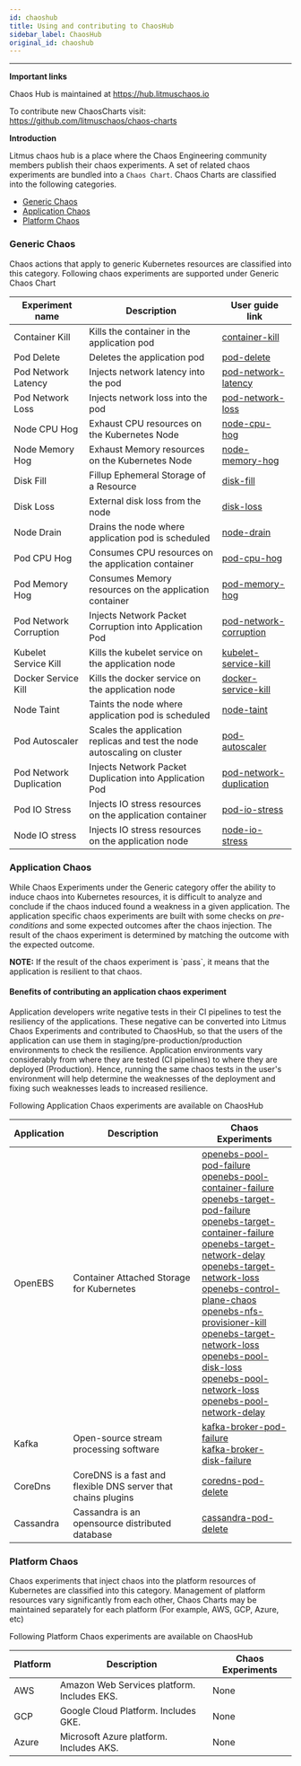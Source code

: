 ```yaml
---
id: chaoshub
title: Using and contributing to ChaosHub
sidebar_label: ChaosHub
original_id: chaoshub
---
```


---

**Important links**

Chaos Hub is maintained at https://hub.litmuschaos.io

To contribute new ChaosCharts visit: https://github.com/litmuschaos/chaos-charts

**Introduction**

Litmus chaos hub is a place where the Chaos Engineering community members publish their chaos experiments. A set of related chaos experiments are bundled into a `Chaos Chart`. Chaos Charts are classified into the following categories.

- [Generic Chaos](#generic-chaos)
- [Application Chaos](#application-chaos)
- [Platform Chaos](#platform-chaos)

### Generic Chaos

Chaos actions that apply to generic Kubernetes resources are classified into this category. Following chaos experiments are supported under Generic Chaos Chart

| Experiment name         | Description                                                              | User guide link                                       |
| ----------------------- | ------------------------------------------------------------------------ | ----------------------------------------------------- |
| Container Kill          | Kills the container in the application pod                               | [container-kill](container-kill.md)                   |
| Pod Delete              | Deletes the application pod                                              | [pod-delete](pod-delete.md)                           |
| Pod Network Latency     | Injects network latency into the pod                                     | [pod-network-latency](pod-network-latency.md)         |
| Pod Network Loss        | Injects network loss into the pod                                        | [pod-network-loss](pod-network-loss.md)               |
| Node CPU Hog            | Exhaust CPU resources on the Kubernetes Node                             | [node-cpu-hog](node-cpu-hog.md)                       |
| Node Memory Hog         | Exhaust Memory resources on the Kubernetes Node                          | [node-memory-hog](node-memory-hog.md)                 |
| Disk Fill               | Fillup Ephemeral Storage of a Resource                                   | [disk-fill](disk-fill.md)                             |
| Disk Loss               | External disk loss from the node                                         | [disk-loss](disk-loss.md)                             |
| Node Drain              | Drains the node where application pod is scheduled                       | [node-drain](node-drain.md)                           |
| Pod CPU Hog             | Consumes CPU resources on the application container                      | [pod-cpu-hog](pod-cpu-hog.md)                         |
| Pod Memory Hog          | Consumes Memory resources on the application container                   | [pod-memory-hog](pod-memory-hog.md)                   |
| Pod Network Corruption  | Injects Network Packet Corruption into Application Pod                   | [pod-network-corruption](pod-network-corruption.md)   |
| Kubelet Service Kill    | Kills the kubelet service on the application node                        | [kubelet-service-kill](kubelet-service-kill.md)       |
| Docker Service Kill     | Kills the docker service on the application node                         | [docker-service-kill](docker-service-kill.md)         |
| Node Taint              | Taints the node where application pod is scheduled                       | [node-taint](node-taint.md)                           |
| Pod Autoscaler          | Scales the application replicas and test the node autoscaling on cluster | [pod-autoscaler](pod-autoscaler.md)                   |
| Pod Network Duplication | Injects Network Packet Duplication into Application Pod                  | [pod-network-duplication](pod-network-duplication.md) |
| Pod IO Stress           | Injects IO stress resources on the application container                 | [pod-io-stress](pod-io-stress.md)                     |
| Node IO stress          | Injects IO stress resources on the application node                      | [node-io-stress](node-io-stress.md)                   |

### Application Chaos

While Chaos Experiments under the Generic category offer the ability to induce chaos into Kubernetes resources, it is difficult to analyze and conclude if the chaos induced found a weakness in a given application. The application specific chaos experiments are built with some checks on _pre-conditions_ and some expected outcomes after the chaos injection. The result of the chaos experiment is determined by matching the outcome with the expected outcome.

<div class="danger">
<strong>NOTE:</strong> If the result of the chaos experiment is `pass`, it means that the application is resilient to that chaos.
</div>

#### Benefits of contributing an application chaos experiment

Application developers write negative tests in their CI pipelines to test the resiliency of the applications. These negative can be converted into Litmus Chaos Experiments and contributed to ChaosHub, so that the users of the application can use them in staging/pre-production/production environments to check the resilience. Application environments vary considerably from where they are tested (CI pipelines) to where they are deployed (Production). Hence, running the same chaos tests in the user's environment will help determine the weaknesses of the deployment and fixing such weaknesses leads to increased resilience.

Following Application Chaos experiments are available on ChaosHub

| Application | Description                                                   | Chaos Experiments                                                                                                                                                                                                                                                                                                                                                                                                                                                                                                                                                                                                                                                                                                                                                                                                     |
| ----------- | ------------------------------------------------------------- | --------------------------------------------------------------------------------------------------------------------------------------------------------------------------------------------------------------------------------------------------------------------------------------------------------------------------------------------------------------------------------------------------------------------------------------------------------------------------------------------------------------------------------------------------------------------------------------------------------------------------------------------------------------------------------------------------------------------------------------------------------------------------------------------------------------------- |
| OpenEBS     | Container Attached Storage for Kubernetes                     | [openebs-pool-pod-failure](openebs-pool-pod-failure.md)<br/>[openebs-pool-container-failure](openebs-pool-container-failure.md)<br/>[openebs-target-pod-failure](openebs-target-pod-failure.md)<br/>[openebs-target-container-failure](openebs-target-container-failure.md)<br/>[openebs-target-network-delay](openebs-target-network-delay.md)<br/>[openebs-target-network-loss](openebs-target-network-loss.md) <br/>[openebs-control-plane-chaos](openebs-control-plane-chaos.md) <br/>[openebs-nfs-provisioner-kill](openebs-nfs-provisioner-kill.md) <br/>[openebs-target-network-loss](openebs-target-network-loss.md) <br/>[openebs-pool-disk-loss](openebs-pool-disk-loss.md) <br/>[openebs-pool-network-loss](openebs-pool-network-loss.md) <br/>[openebs-pool-network-delay](openebs-pool-network-delay.md) |
| Kafka       | Open-source stream processing software                        | [kafka-broker-pod-failure](kafka-broker-pod-failure.md)<br/>[kafka-broker-disk-failure](kafka-broker-disk-failure.md)<br/>                                                                                                                                                                                                                                                                                                                                                                                                                                                                                                                                                                                                                                                                                            |
| CoreDns     | CoreDNS is a fast and flexible DNS server that chains plugins | [coredns-pod-delete](coredns-pod-delete.md)                                                                                                                                                                                                                                                                                                                                                                                                                                                                                                                                                                                                                                                                                                                                                                           |
| Cassandra   | Cassandra is an opensource distributed database               | [cassandra-pod-delete](cassandra-pod-delete.md)                                                                                                                                                                                                                                                                                                                                                                                                                                                                                                                                                                                                                                                                                                                                                                       |

### Platform Chaos

Chaos experiments that inject chaos into the platform resources of Kubernetes are classified into this category. Management of platform resources vary significantly from each other, Chaos Charts may be maintained separately for each platform (For example, AWS, GCP, Azure, etc)

Following Platform Chaos experiments are available on ChaosHub

| Platform | Description                                 | Chaos Experiments |
| -------- | ------------------------------------------- | ----------------- |
| AWS      | Amazon Web Services platform. Includes EKS. | None              |
| GCP      | Google Cloud Platform. Includes GKE.        | None              |
| Azure    | Microsoft Azure platform. Includes AKS.     | None              |
